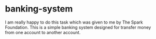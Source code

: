 # banking-system
I am really happy to do this task which was given to me by The Spark Foundation. This is a simple banking system designed for transfer money from one account to another account.
